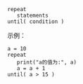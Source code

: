 ```
repeat
   statements
until( condition )
```

示例：

```
a = 10
repeat
   print("a的值为:", a)
   a = a + 1
until( a > 15 )
```
